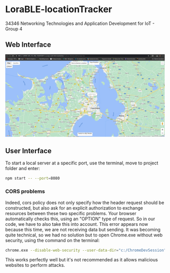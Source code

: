# LoraBLE-locationTracker
34346 Networking Technologies and Application Development for IoT - Group 4

## Web Interface

![Web interface](../docs/figures/web-interface.png)

## User Interface

To start a local server at a specific port, use the terminal, move to project folder and enter: 

```sh
npm start -- --port=8080
```

### CORS problems

Indeed, cors policy does not only specify how the header request should be constructed, but also ask for an explicit authorization to exchange resources between these two specific problems. Your browser automatically checks this, using an "OPTION" type of request. So in our code, we have to also take this into account. This error appears now because this time, we are not receiving data but sending. It was becoming quite technical, so we had no solution but to open Chrome.exe without web security, using the command on the terminal: 

```sh
chrome.exe --disable-web-security --user-data-dir="c:/ChromeDevSession"
```

This works perfectly well but it's not recommended as it allows malicious websites to perform attacks.
